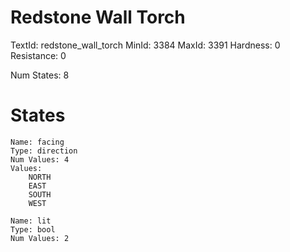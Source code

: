 # Redstone Wall Torch
TextId: redstone_wall_torch
MinId: 3384
MaxId: 3391
Hardness: 0
Resistance: 0

Num States: 8
# States
```
Name: facing
Type: direction
Num Values: 4
Values:
    NORTH
    EAST
    SOUTH
    WEST

Name: lit
Type: bool
Num Values: 2
```